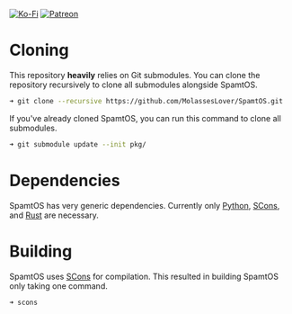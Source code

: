 [![Ko-Fi](https://img.shields.io/badge/donate-kofi-blue?style=for-the-badge&logo=ko-fi&color=e57578&logoColor=FFFFFF&labelColor=262a35)](https://ko-fi.com/molasses)
[![Patreon](https://img.shields.io/badge/donate-patreon-blue?style=for-the-badge&logo=patreon&color=e57578&logoColor=FFFFFF&labelColor=262a35)](https://www.patreon.com/molasseslover)

# Cloning
This repository **heavily** relies on Git submodules. You can clone 
the repository recursively to clone all submodules alongside SpamtOS.

```sh
➜ git clone --recursive https://github.com/MolassesLover/SpamtOS.git
```

If you've already cloned SpamtOS, you can run this command to
clone all submodules.

```sh
➜ git submodule update --init pkg/
```

# Dependencies
SpamtOS has very generic dependencies. Currently only 
[Python](https://www.python.org/), [SCons](https://scons.org/), 
and [Rust](https://www.rust-lang.org/) are necessary.

# Building
SpamtOS uses [SCons](https://scons.org/) for compilation.
This resulted in building SpamtOS only taking one command.

```sh
➜ scons
```
